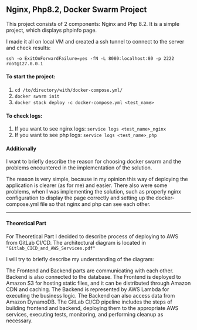 ## Nginx, Php8.2, Docker Swarm Project

This project consists of 2 components: Nginx and Php 8.2. It is a simple project, which displays phpinfo page.

I made it all on local VM and created a ssh tunnel to connect to the server and check results:

`ssh -o ExitOnForwardFailure=yes -fN -L 8080:localhost:80 -p 2222 root@127.0.0.1`

#### To start the project:
1) `cd /to/directory/with/docker-compose.yml/`
2) `docker swarm init`
3) `docker stack deploy -c docker-compose.yml <test_name>`

#### To check logs:
1) If you want to see nginx logs: `service logs <test_name>_nginx`
2) If you want to see php logs: `service logs <test_name>_php`

#### Additionally 
I want to briefly describe the reason for choosing docker swarm and the problems encountered in the implementation of the solution.

The reason is very simple, because in my opinion this way of deploying the application is clearer (as for me) and easier. There also were some problems, when I was implementing the solution, such as properly nginx configuration to display the page correctly and setting up the docker-compose.yml file so that nginx and php can see each other.

___

#### Theoretical Part
For Theoretical Part I decided to describe process of deploying to AWS from GitLab CI/CD. The architectural diagram is located in `"Gitlab_CICD_and_AWS_Services.pdf"`

I will try to briefly describe my understanding of the diagram:

The Frontend and Backend parts are communicating with each other. Backend is also connected to the database.
The Frontend is deployed to Amazon S3 for hosting static files, and it can be distributed through Amazon CDN and caching.
The Backend is represented by AWS Lambda for executing the business logic. The Backend can also access data from Amazon DynamoDB.
The GitLab CI/CD pipeline includes the steps of building frontend and backend, deploying them to the appropriate AWS services, executing tests, monitoring, and performing cleanup as necessary.
